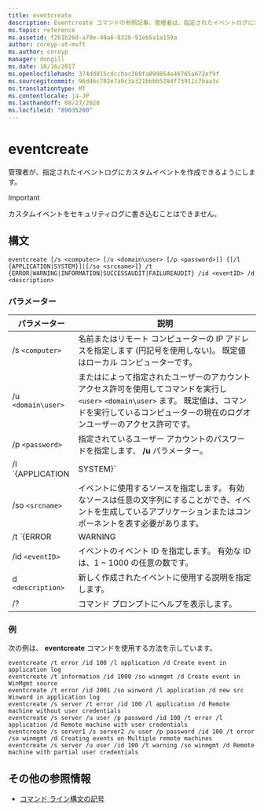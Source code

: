 ```yaml
---
title: eventcreate
description: Eventcreate コマンドの参照記事。管理者は、指定されたイベントログにカスタムイベントを作成できます。
ms.topic: reference
ms.assetid: f2b1b26d-a70e-49a6-832b-91eb5a1a159a
author: coreyp-at-msft
ms.author: coreyp
manager: dongill
ms.date: 10/16/2017
ms.openlocfilehash: 374dd015cdccbac308fa099854e46765a672ef9f
ms.sourcegitcommit: 96d46c702e7a9c3a321bbbb5284f73911c7baa3c
ms.translationtype: MT
ms.contentlocale: ja-JP
ms.lasthandoff: 08/27/2020
ms.locfileid: "89035200"
---
```

# <a name="eventcreate"></a>eventcreate

管理者が、指定されたイベントログにカスタムイベントを作成できるようにします。

> [!IMPORTANT]
> カスタムイベントをセキュリティログに書き込むことはできません。

## <a name="syntax"></a>構文

```
eventcreate [/s <computer> [/u <domain\user> [/p <password>]] {[/l {APPLICATION|SYSTEM}]|[/so <srcname>]} /t {ERROR|WARNING|INFORMATION|SUCCESSAUDIT|FAILUREAUDIT} /id <eventID> /d <description>
```

### <a name="parameters"></a>パラメーター

| パラメーター | 説明 |
| --------- |------------ |
| /s `<computer>` | 名前またはリモート コンピューターの IP アドレスを指定します (円記号を使用しない)。 既定値はローカル コンピューターです。 |
| /u `<domain\user>` | またはによって指定されたユーザーのアカウントアクセス許可を使用してコマンドを実行し `<user>` `<domain\user>` ます。 既定値は、コマンドを実行しているコンピューターの現在のログオンユーザーのアクセス許可です。 |
| /p `<password>` | 指定されているユーザー アカウントのパスワードを指定します、 **/u** パラメーター。 |
| /l `{APPLICATION | SYSTEM}` | イベントが作成されるイベントログの名前を指定します。 有効なログ名は、 **アプリケーション** または **システム**です。 |
| /so `<srcname>` | イベントに使用するソースを指定します。 有効なソースは任意の文字列にすることができ、イベントを生成しているアプリケーションまたはコンポーネントを表す必要があります。 |
| /t `{ERROR | WARNING | INFORMATION | SUCCESSAUDIT | FAILUREAUDIT}` | 作成するイベントの種類を指定します。 有効な種類は、 **ERROR**、 **WARNING**、 **INFORMATION**、 **SUCCESSAUDIT**、および **failureaudit**です。 |
| /id `<eventID>` | イベントのイベント ID を指定します。 有効な ID は、1 ~ 1000 の任意の数です。 |
| d `<description>` | 新しく作成されたイベントに使用する説明を指定します。 |
| /? | コマンド プロンプトにヘルプを表示します。 |

### <a name="examples"></a>例

次の例は、 **eventcreate** コマンドを使用する方法を示しています。

```
eventcreate /t error /id 100 /l application /d Create event in application log
eventcreate /t information /id 1000 /so winmgmt /d Create event in WinMgmt source
eventcreate /t error /id 2001 /so winword /l application /d new src Winword in application log
eventcreate /s server /t error /id 100 /l application /d Remote machine without user credentials
eventcreate /s server /u user /p password /id 100 /t error /l application /d Remote machine with user credentials
eventcreate /s server1 /s server2 /u user /p password /id 100 /t error /so winmgmt /d Creating events on Multiple remote machines
eventcreate /s server /u user /id 100 /t warning /so winmgmt /d Remote machine with partial user credentials
```

## <a name="additional-references"></a>その他の参照情報

- [コマンド ライン構文の記号](command-line-syntax-key.md)
